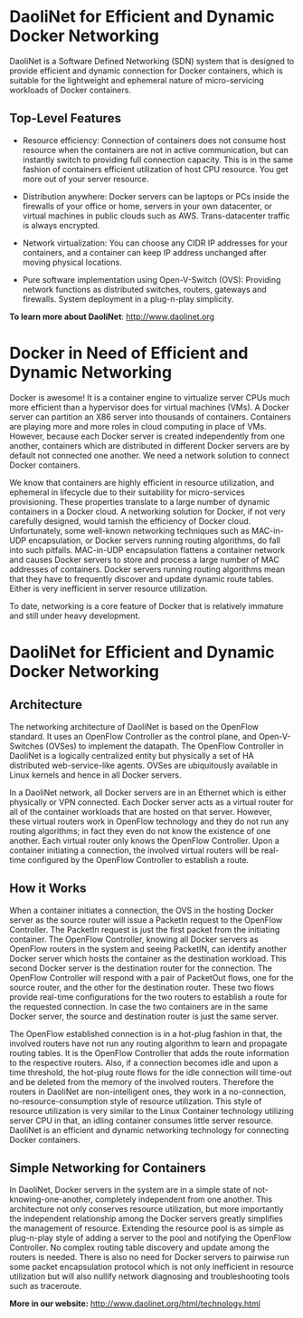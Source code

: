 DaoliNet for Efficient and Dynamic Docker Networking
=================

DaoliNet is a Software Defined Networking (SDN) system that is designed to provide efficient and dynamic connection for Docker containers, which is suitable for the lightweight and ephemeral nature of micro-servicing workloads of Docker containers.

Top-Level Features
------------------
* Resource efficiency: Connection of containers does not consume host resource when the containers are not in active communication, but can instantly switch to providing full connection capacity. This is in the same fashion of containers efficient utilization of host CPU resource. You get more out of your server resource.

* Distribution anywhere: Docker servers can be laptops or PCs inside the firewalls of your office or home, servers in your own datacenter, or virtual machines in public clouds such as AWS. Trans-datacenter traffic is always encrypted.

* Network virtualization: You can choose any CIDR IP addresses for your containers, and a container can keep IP address unchanged after moving physical locations.

* Pure software implementation using Open-V-Switch (OVS): Providing network functions as distributed switches, routers, gateways and firewalls. System deployment in a plug-n-play simplicity.

**To learn more about DaoliNet**:  http://www.daolinet.org

Docker in Need of Efficient and Dynamic Networking
=================

Docker is awesome! It is a container engine to virtualize server CPUs much more efficient than a hypervisor does for virtual machines (VMs). A Docker server can partition an X86 server into thousands of containers. Containers are playing more and more roles in cloud computing in place of VMs. However, because each Docker server is created independently from one another, containers which are distributed in different Docker servers are by default not connected one another. We need a network solution to connect Docker containers.

We know that containers are highly efficient in resource utilization, and ephemeral in lifecycle due to their suitability for micro-services provisioning. These properties translate to a large number of dynamic containers in a Docker cloud. A networking solution for Docker, if not very carefully designed, would tarnish the efficiency of Docker cloud. Unfortunately, some well-known networking techniques such as MAC-in-UDP encapsulation, or Docker servers running routing algorithms, do fall into such pitfalls. MAC-in-UDP encapsulation flattens a container network and causes Docker servers to store and process a large number of MAC addresses of containers. Docker servers running routing algorithms mean that they have to frequently discover and update dynamic route tables. Either is very inefficient in server resource utilization.

To date, networking is a core feature of Docker that is relatively immature and still under heavy development.

DaoliNet for Efficient and Dynamic Docker Networking
==========================================

Architecture
------------
The networking architecture of DaoliNet is based on the OpenFlow standard. It uses an OpenFlow Controller as the control plane, and Open-V-Switches (OVSes) to implement the datapath. The OpenFlow Controller in DaoliNet is a logically centralized entity but physically a set of HA distributed web-service-like agents. OVSes are ubiquitously available in Linux kernels and hence in all Docker servers.

In a DaoliNet network, all Docker servers are in an Ethernet which is either physically or VPN connected. Each Docker server acts as a virtual router for all of the container workloads that are hosted on that server. However, these virtual routers work in OpenFlow technology and they do not run any routing algorithms; in fact they even do not know the existence of one another. Each virtual router only knows the OpenFlow Controller. Upon a container initiating a connection, the involved virtual routers will be real-time configured by the OpenFlow Controller to establish a route.

How it Works
------------
When a container initiates a connection, the OVS in the hosting Docker server as the source router will issue a PacketIn request to the OpenFlow Controller. The PacketIn request is just the first packet from the initiating container. The OpenFlow Controller, knowing all Docker servers as OpenFlow routers in the system and seeing PacketIN, can identify another Docker server which hosts the container as the destination workload. This second Docker server is the destination router for the connection. The OpenFlow Controller will respond with a pair of PacketOut flows, one for the source router, and the other for the destination router. These two flows provide real-time configurations for the two routers to establish a route for the requested connection. In case the two containers are in the same Docker server, the source and destination router is just the same server.

The OpenFlow established connection is in a hot-plug fashion in that, the involved routers have not run any routing algorithm to learn and propagate routing tables. It is the OpenFlow Controller that adds the route information to the respective routers. Also, if a connection becomes idle and upon a time threshold, the hot-plug route flows for the idle connection will time-out and be deleted from the memory of the involved routers. Therefore the routers in DaoliNet are non-intelligent ones, they work in a no-connection, no-resource-consumption style of resource utilization. This style of resource utilization is very similar to the Linux Container technology utilizing server CPU in that, an idling container consumes little server resource. DaoliNet is an efficient and dynamic networking technology for connecting Docker containers.

Simple Networking for Containers
--------------------------------
In DaoliNet, Docker servers in the system are in a simple state of not-knowing-one-another, completely independent from one another. This architecture not only conserves resource utilization, but more importantly the independent relationship among the Docker servers greatly simplifies the management of resource. Extending the resource pool is as simple as plug-n-play style of adding a server to the pool and notifying the OpenFlow Controller. No complex routing table discovery and update among the routers is needed. There is also no need for Docker servers to pairwise run some packet encapsulation protocol which is not only inefficient in resource utilization but will also nullify network diagnosing and troubleshooting tools such as traceroute.

**More in our website:** http://www.daolinet.org/html/technology.html
